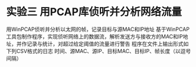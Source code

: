 # 实验三 用PCAP库侦听并分析网络流量
用WinPCAP侦听并分析以太网的帧，记录目标与源MAC和IP地址
基于WinPCAP工具包制作程序，实现侦听网络上的数据流，解析发送方与接收方的MAC和IP地址，并作记录与统计，对超过给定阈值的流量进行警告
程序在文件上输出形式如下列CSV格式的日志
时间、源MAC、源IP、目标MAC、目标IP、帧长度（以逗号间隔）
